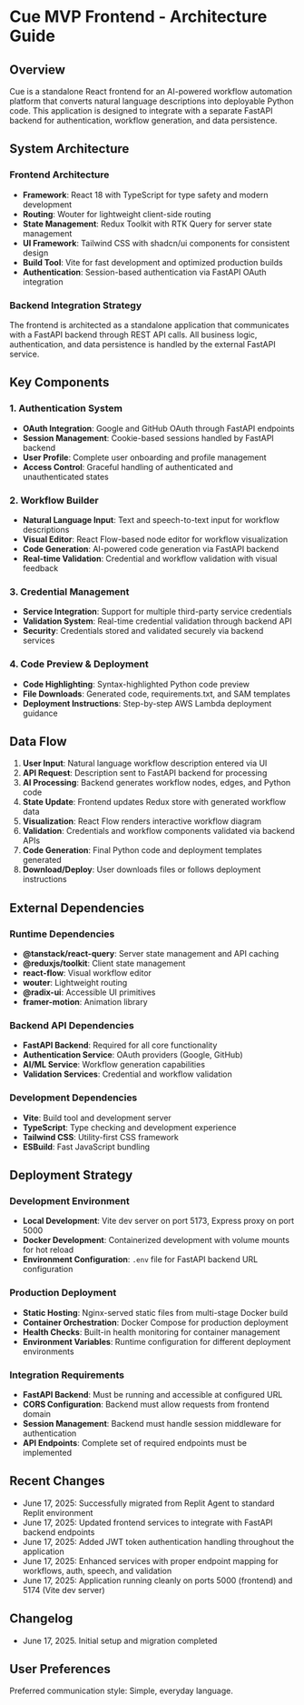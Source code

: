 # Cue MVP Frontend - Architecture Guide

## Overview

Cue is a standalone React frontend for an AI-powered workflow automation platform that converts natural language descriptions into deployable Python code. This application is designed to integrate with a separate FastAPI backend for authentication, workflow generation, and data persistence.

## System Architecture

### Frontend Architecture
- **Framework**: React 18 with TypeScript for type safety and modern development
- **Routing**: Wouter for lightweight client-side routing
- **State Management**: Redux Toolkit with RTK Query for server state management
- **UI Framework**: Tailwind CSS with shadcn/ui components for consistent design
- **Build Tool**: Vite for fast development and optimized production builds
- **Authentication**: Session-based authentication via FastAPI OAuth integration

### Backend Integration Strategy
The frontend is architected as a standalone application that communicates with a FastAPI backend through REST API calls. All business logic, authentication, and data persistence is handled by the external FastAPI service.

## Key Components

### 1. Authentication System
- **OAuth Integration**: Google and GitHub OAuth through FastAPI endpoints
- **Session Management**: Cookie-based sessions handled by FastAPI backend
- **User Profile**: Complete user onboarding and profile management
- **Access Control**: Graceful handling of authenticated and unauthenticated states

### 2. Workflow Builder
- **Natural Language Input**: Text and speech-to-text input for workflow descriptions
- **Visual Editor**: React Flow-based node editor for workflow visualization
- **Code Generation**: AI-powered code generation via FastAPI backend
- **Real-time Validation**: Credential and workflow validation with visual feedback

### 3. Credential Management
- **Service Integration**: Support for multiple third-party service credentials
- **Validation System**: Real-time credential validation through backend API
- **Security**: Credentials stored and validated securely via backend services

### 4. Code Preview & Deployment
- **Code Highlighting**: Syntax-highlighted Python code preview
- **File Downloads**: Generated code, requirements.txt, and SAM templates
- **Deployment Instructions**: Step-by-step AWS Lambda deployment guidance

## Data Flow

1. **User Input**: Natural language workflow description entered via UI
2. **API Request**: Description sent to FastAPI backend for processing
3. **AI Processing**: Backend generates workflow nodes, edges, and Python code
4. **State Update**: Frontend updates Redux store with generated workflow data
5. **Visualization**: React Flow renders interactive workflow diagram
6. **Validation**: Credentials and workflow components validated via backend APIs
7. **Code Generation**: Final Python code and deployment templates generated
8. **Download/Deploy**: User downloads files or follows deployment instructions

## External Dependencies

### Runtime Dependencies
- **@tanstack/react-query**: Server state management and API caching
- **@reduxjs/toolkit**: Client state management
- **react-flow**: Visual workflow editor
- **wouter**: Lightweight routing
- **@radix-ui**: Accessible UI primitives
- **framer-motion**: Animation library

### Backend API Dependencies
- **FastAPI Backend**: Required for all core functionality
- **Authentication Service**: OAuth providers (Google, GitHub)
- **AI/ML Service**: Workflow generation capabilities
- **Validation Services**: Credential and workflow validation

### Development Dependencies
- **Vite**: Build tool and development server
- **TypeScript**: Type checking and development experience
- **Tailwind CSS**: Utility-first CSS framework
- **ESBuild**: Fast JavaScript bundling

## Deployment Strategy

### Development Environment
- **Local Development**: Vite dev server on port 5173, Express proxy on port 5000
- **Docker Development**: Containerized development with volume mounts for hot reload
- **Environment Configuration**: `.env` file for FastAPI backend URL configuration

### Production Deployment
- **Static Hosting**: Nginx-served static files from multi-stage Docker build
- **Container Orchestration**: Docker Compose for production deployment
- **Health Checks**: Built-in health monitoring for container management
- **Environment Variables**: Runtime configuration for different deployment environments

### Integration Requirements
- **FastAPI Backend**: Must be running and accessible at configured URL
- **CORS Configuration**: Backend must allow requests from frontend domain
- **Session Management**: Backend must handle session middleware for authentication
- **API Endpoints**: Complete set of required endpoints must be implemented

## Recent Changes
- June 17, 2025: Successfully migrated from Replit Agent to standard Replit environment
- June 17, 2025: Updated frontend services to integrate with FastAPI backend endpoints
- June 17, 2025: Added JWT token authentication handling throughout the application
- June 17, 2025: Enhanced services with proper endpoint mapping for workflows, auth, speech, and validation
- June 17, 2025: Application running cleanly on ports 5000 (frontend) and 5174 (Vite dev server)

## Changelog
- June 17, 2025. Initial setup and migration completed

## User Preferences

Preferred communication style: Simple, everyday language.
